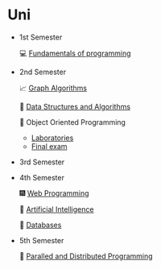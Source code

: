 # Uni

* 1st Semester

  💻 [Fundamentals of programming](https://github.com/TeoMoisi/python-projects)

* 2nd Semester

  📈 [Graph Algorithms](https://github.com/TeoMoisi/graph-algorithms)
  
  🔗 [Data Structures and Algorithms](https://github.com/TeoMoisi/BinaryTree)
  
  🌈 Object Oriented Programming

     * [Laboratories](https://github.com/TeoMoisi/qt_project)
     * [Final exam](https://github.com/TeoMoisi/final_exam)

* 3rd Semester

* 4th Semester
  
   :fireworks: [Web Programming](https://github.com/TeoMoisi/WEB)
   
   :rocket: [Artificial Intelligence](https://github.com/TeoMoisi/AI)
   
   :floppy_disk: [Databases](https://github.com/TeoMoisi/databases)

* 5th Semester
 
  :closed_lock_with_key: [Paralled and Distributed Programming](https://github.com/TeoMoisi/PPD)
